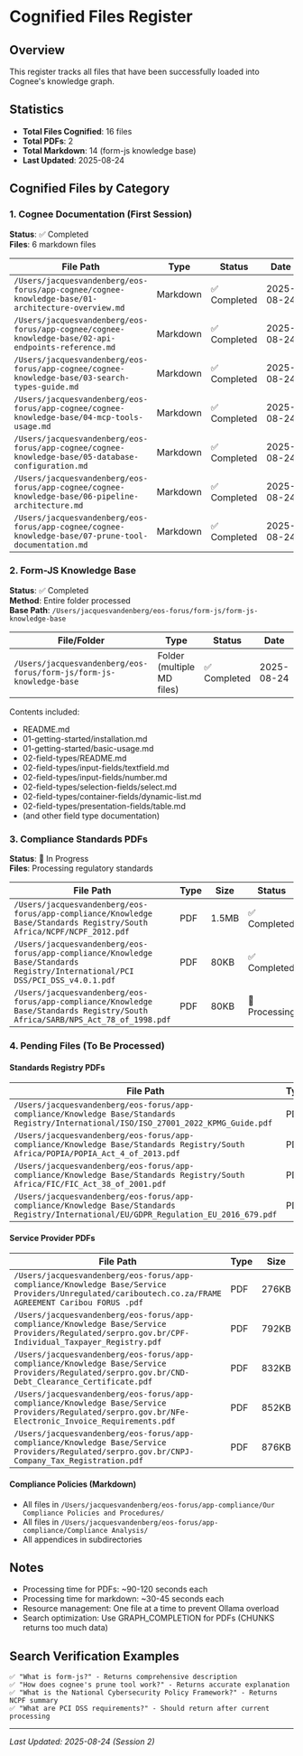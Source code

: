 # Cognified Files Register

## Overview
This register tracks all files that have been successfully loaded into Cognee's knowledge graph.

## Statistics
- **Total Files Cognified**: 16 files
- **Total PDFs**: 2 
- **Total Markdown**: 14 (form-js knowledge base)
- **Last Updated**: 2025-08-24

## Cognified Files by Category

### 1. Cognee Documentation (First Session)
**Status**: ✅ Completed  
**Files**: 6 markdown files

| File Path | Type | Status | Date |
|-----------|------|--------|------|
| `/Users/jacquesvandenberg/eos-forus/app-cognee/cognee-knowledge-base/01-architecture-overview.md` | Markdown | ✅ Completed | 2025-08-24 |
| `/Users/jacquesvandenberg/eos-forus/app-cognee/cognee-knowledge-base/02-api-endpoints-reference.md` | Markdown | ✅ Completed | 2025-08-24 |
| `/Users/jacquesvandenberg/eos-forus/app-cognee/cognee-knowledge-base/03-search-types-guide.md` | Markdown | ✅ Completed | 2025-08-24 |
| `/Users/jacquesvandenberg/eos-forus/app-cognee/cognee-knowledge-base/04-mcp-tools-usage.md` | Markdown | ✅ Completed | 2025-08-24 |
| `/Users/jacquesvandenberg/eos-forus/app-cognee/cognee-knowledge-base/05-database-configuration.md` | Markdown | ✅ Completed | 2025-08-24 |
| `/Users/jacquesvandenberg/eos-forus/app-cognee/cognee-knowledge-base/06-pipeline-architecture.md` | Markdown | ✅ Completed | 2025-08-24 |
| `/Users/jacquesvandenberg/eos-forus/app-cognee/cognee-knowledge-base/07-prune-tool-documentation.md` | Markdown | ✅ Completed | 2025-08-24 |

### 2. Form-JS Knowledge Base
**Status**: ✅ Completed  
**Method**: Entire folder processed  
**Base Path**: `/Users/jacquesvandenberg/eos-forus/form-js/form-js-knowledge-base`

| File/Folder | Type | Status | Date |
|-------------|------|--------|------|
| `/Users/jacquesvandenberg/eos-forus/form-js/form-js-knowledge-base` | Folder (multiple MD files) | ✅ Completed | 2025-08-24 |

Contents included:
- README.md
- 01-getting-started/installation.md
- 01-getting-started/basic-usage.md
- 02-field-types/README.md
- 02-field-types/input-fields/textfield.md
- 02-field-types/input-fields/number.md
- 02-field-types/selection-fields/select.md
- 02-field-types/container-fields/dynamic-list.md
- 02-field-types/presentation-fields/table.md
- (and other field type documentation)

### 3. Compliance Standards PDFs
**Status**: 🔄 In Progress  
**Files**: Processing regulatory standards

| File Path | Type | Size | Status | Date |
|-----------|------|------|--------|------|
| `/Users/jacquesvandenberg/eos-forus/app-compliance/Knowledge Base/Standards Registry/South Africa/NCPF/NCPF_2012.pdf` | PDF | 1.5MB | ✅ Completed | 2025-08-24 |
| `/Users/jacquesvandenberg/eos-forus/app-compliance/Knowledge Base/Standards Registry/International/PCI DSS/PCI_DSS_v4.0.1.pdf` | PDF | 80KB | ✅ Completed | 2025-08-24 |
| `/Users/jacquesvandenberg/eos-forus/app-compliance/Knowledge Base/Standards Registry/South Africa/SARB/NPS_Act_78_of_1998.pdf` | PDF | 80KB | 🔄 Processing | 2025-08-24 |

### 4. Pending Files (To Be Processed)

#### Standards Registry PDFs
| File Path | Type | Size | Status |
|-----------|------|------|--------|
| `/Users/jacquesvandenberg/eos-forus/app-compliance/Knowledge Base/Standards Registry/International/ISO/ISO_27001_2022_KPMG_Guide.pdf` | PDF | 296KB | ⏳ Pending |
| `/Users/jacquesvandenberg/eos-forus/app-compliance/Knowledge Base/Standards Registry/South Africa/POPIA/POPIA_Act_4_of_2013.pdf` | PDF | 392KB | ⏳ Pending |
| `/Users/jacquesvandenberg/eos-forus/app-compliance/Knowledge Base/Standards Registry/South Africa/FIC/FIC_Act_38_of_2001.pdf` | PDF | 492KB | ⏳ Pending |
| `/Users/jacquesvandenberg/eos-forus/app-compliance/Knowledge Base/Standards Registry/International/EU/GDPR_Regulation_EU_2016_679.pdf` | PDF | 960KB | ⏳ Pending |

#### Service Provider PDFs
| File Path | Type | Size | Status |
|-----------|------|------|--------|
| `/Users/jacquesvandenberg/eos-forus/app-compliance/Knowledge Base/Service Providers/Unregulated/cariboutech.co.za/FRAME AGREEMENT Caribou FORUS .pdf` | PDF | 276KB | ⏳ Pending |
| `/Users/jacquesvandenberg/eos-forus/app-compliance/Knowledge Base/Service Providers/Regulated/serpro.gov.br/CPF-Individual_Taxpayer_Registry.pdf` | PDF | 792KB | ⏳ Pending |
| `/Users/jacquesvandenberg/eos-forus/app-compliance/Knowledge Base/Service Providers/Regulated/serpro.gov.br/CND-Debt_Clearance_Certificate.pdf` | PDF | 832KB | ⏳ Pending |
| `/Users/jacquesvandenberg/eos-forus/app-compliance/Knowledge Base/Service Providers/Regulated/serpro.gov.br/NFe-Electronic_Invoice_Requirements.pdf` | PDF | 852KB | ⏳ Pending |
| `/Users/jacquesvandenberg/eos-forus/app-compliance/Knowledge Base/Service Providers/Regulated/serpro.gov.br/CNPJ-Company_Tax_Registration.pdf` | PDF | 876KB | ⏳ Pending |

#### Compliance Policies (Markdown)
- All files in `/Users/jacquesvandenberg/eos-forus/app-compliance/Our Compliance Policies and Procedures/`
- All files in `/Users/jacquesvandenberg/eos-forus/app-compliance/Compliance Analysis/`
- All appendices in subdirectories

## Notes
- Processing time for PDFs: ~90-120 seconds each
- Processing time for markdown: ~30-45 seconds each
- Resource management: One file at a time to prevent Ollama overload
- Search optimization: Use GRAPH_COMPLETION for PDFs (CHUNKS returns too much data)

## Search Verification Examples
```
✅ "What is form-js?" - Returns comprehensive description
✅ "How does cognee's prune tool work?" - Returns accurate explanation
✅ "What is the National Cybersecurity Policy Framework?" - Returns NCPF summary
✅ "What are PCI DSS requirements?" - Should return after current processing
```

---
*Last Updated: 2025-08-24 (Session 2)*